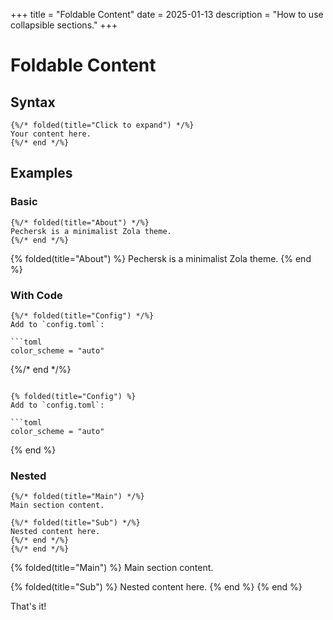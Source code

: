 +++
title = "Foldable Content"
date = 2025-01-13
description = "How to use collapsible sections."
+++

# Foldable Content

## Syntax

```
{%/* folded(title="Click to expand") */%}
Your content here.
{%/* end */%}

```

## Examples

### Basic

```
{%/* folded(title="About") */%}
Pechersk is a minimalist Zola theme.
{%/* end */%}

```

{% folded(title="About") %}
Pechersk is a minimalist Zola theme.
{% end %}

### With Code

```
{%/* folded(title="Config") */%}
Add to `config.toml`:

```toml
color_scheme = "auto"
```
{%/* end */%}

```

{% folded(title="Config") %}
Add to `config.toml`:

```toml
color_scheme = "auto"
```
{% end %}

### Nested

```
{%/* folded(title="Main") */%}
Main section content.

{%/* folded(title="Sub") */%}
Nested content here.
{%/* end */%}
{%/* end */%}

```

{% folded(title="Main") %}
Main section content.

{% folded(title="Sub") %}
Nested content here.
{% end %}
{% end %}

That's it!
